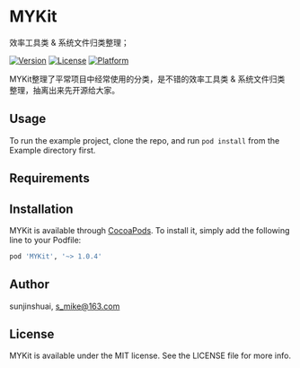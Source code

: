 # MYKit
效率工具类 &amp; 系统文件归类整理；

[![Version](https://img.shields.io/cocoapods/v/ZXKit.svg?style=flat)](http://cocoapods.org/pods/MYKit)
[![License](https://img.shields.io/cocoapods/l/ZXKit.svg?style=flat)](http://cocoapods.org/pods/MYKit)
[![Platform](https://img.shields.io/cocoapods/p/ZXKit.svg?style=flat)](http://cocoapods.org/pods/MYKit)

MYKit整理了平常项目中经常使用的分类，是不错的效率工具类 &amp; 系统文件归类整理，抽离出来先开源给大家。

## Usage

To run the example project, clone the repo, and run `pod install` from the Example directory first.

## Requirements

## Installation

MYKit is available through [CocoaPods](http://cocoapods.org). To install
it, simply add the following line to your Podfile:

```ruby
pod 'MYKit', '~> 1.0.4'
```

## Author

sunjinshuai, s_mike@163.com

## License

MYKit is available under the MIT license. See the LICENSE file for more info.
